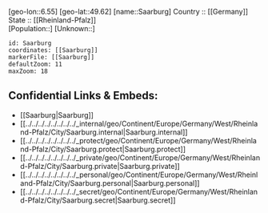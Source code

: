 ﻿---
location: [49.62,6.55] 
mapzoom: [7,12] 
mapmarker: city 
type: City
tags:
- geo/City


SpocWebEntityId: 33856
isDeleted: false
confidential: public

---
[geo-lon::6.55] 
[geo-lat::49.62] 
[name::Saarburg] 
Country :: [[Germany]]  
State :: [[Rheinland-Pfalz]]  
[Population::] 
[Unknown::] 


```leaflet
id: Saarburg
coordinates: [[Saarburg]] 
markerFile: [[Saarburg]] 
defaultZoom: 11 
maxZoom: 18
```


## Confidential Links & Embeds: 
- [[Saarburg|Saarburg]]  
- [[../../../../../../../../_internal/geo/Continent/Europe/Germany/West/Rheinland-Pfalz/City/Saarburg.internal|Saarburg.internal]] 
- [[../../../../../../../../_protect/geo/Continent/Europe/Germany/West/Rheinland-Pfalz/City/Saarburg.protect|Saarburg.protect]] 
- [[../../../../../../../../_private/geo/Continent/Europe/Germany/West/Rheinland-Pfalz/City/Saarburg.private|Saarburg.private]] 
- [[../../../../../../../../_personal/geo/Continent/Europe/Germany/West/Rheinland-Pfalz/City/Saarburg.personal|Saarburg.personal]] 
- [[../../../../../../../../_secret/geo/Continent/Europe/Germany/West/Rheinland-Pfalz/City/Saarburg.secret|Saarburg.secret]] 

